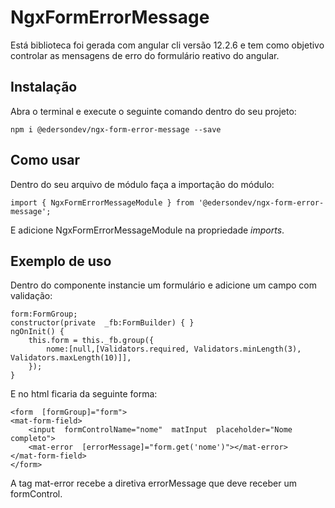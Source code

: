 # NgxFormErrorMessage

Está biblioteca foi gerada com angular cli versão 12.2.6 e tem como objetivo controlar as mensagens de erro do formulário reativo do angular.

## Instalação

Abra o terminal e execute o seguinte comando dentro do seu projeto:

    npm i @edersondev/ngx-form-error-message --save

## Como usar
Dentro do seu arquivo de módulo faça a importação do módulo:

    import { NgxFormErrorMessageModule } from '@edersondev/ngx-form-error-message';
E adicione NgxFormErrorMessageModule na propriedade *imports*.

## Exemplo de uso
Dentro do componente instancie um formulário e adicione um campo com validação:

    form:FormGroup;
    constructor(private  _fb:FormBuilder) { }
    ngOnInit() {
	    this.form = this._fb.group({
		    nome:[null,[Validators.required, Validators.minLength(3), Validators.maxLength(10)]],
	    });
    }
E no html ficaria da seguinte forma:

    <form  [formGroup]="form">
    <mat-form-field>
	    <input  formControlName="nome"  matInput  placeholder="Nome completo">
	    <mat-error  [errorMessage]="form.get('nome')"></mat-error>
	</mat-form-field>
    </form>
A tag mat-error recebe a diretiva errorMessage que deve receber um formControl.
